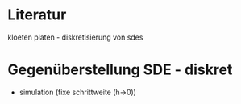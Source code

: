 
# Literatur
kloeten platen - diskretisierung von sdes


# Gegenüberstellung SDE - diskret
+ simulation (fixe schrittweite (h->0))
